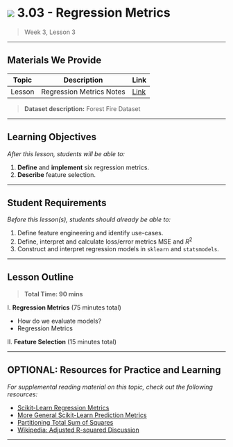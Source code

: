 # ![](https://ga-dash.s3.amazonaws.com/production/assets/logo-9f88ae6c9c3871690e33280fcf557f33.png) 3.03 - Regression Metrics

> Week 3, Lesson 3

---

## Materials We Provide


| Topic | Description | Link |
| --- | --- | --- |
| Lesson | Regression Metrics Notes | [Link](./regression-metrics.ipynb)|

> **Dataset description:** Forest Fire Dataset

---

## Learning Objectives

*After this lesson, students will be able to:*
1. **Define** and **implement** six regression metrics.
2. **Describe** feature selection.

---

## Student Requirements

*Before this lesson(s), students should already be able to:*

1. Define feature engineering and identify use-cases.
2. Define, interpret and calculate loss/error metrics MSE and $R^2$
3. Construct and interpret regression models in `sklearn` and `statsmodels`.

---

## Lesson Outline

> **Total Time: 90 mins**

I. **Regression Metrics** (75 minutes total)
- How do we evaluate models?
- Regression Metrics

II. **Feature Selection** (15 minutes total)

---

## OPTIONAL: Resources for Practice and Learning

*For supplemental reading material on this topic, check out the following resources:*
- [Scikit-Learn Regression Metrics](http://scikit-learn.org/stable/modules/model_evaluation.html#regression-metrics)
- [More General Scikit-Learn Prediction Metrics](http://scikit-learn.org/stable/modules/model_evaluation.html#model-evaluation)
- [Partitioning Total Sum of Squares](https://en.wikipedia.org/wiki/Partition_of_sums_of_squares#Proof)
- [Wikipedia: Adjusted R-squared Discussion](https://en.wikipedia.org/wiki/Coefficient_of_determination#Adjusted_R2)
---
